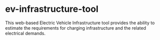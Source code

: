 # ev-infrastructure-tool

This web-based Electric Vehicle Infrastructure tool provides the ability to estimate the requirements for charging infrastructure and the related electrical demands.
